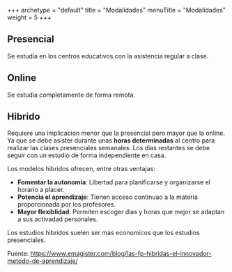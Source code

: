 +++
archetype = "default"
title = "Modalidades"
menuTitle = "Modalidades"
weight = 5
+++


## Presencial
Se estudia en los centros educativos con la asistencia regular a clase.
## Online
Se estudia completamente de forma remota. 

## Hibrido
Requiere una implicacion menor que la presencial pero mayor que la online. Ya que se debe asister durante unas **horas determinadas** al centro para realizar las clases presenciales semanales.
Los dias restantes se debe seguir con un estudio de forma independiente en casa. 

Los modelos hibridos ofrecen, entre otras ventajas:
- **Fomentar la autonomia**: Libertad para planificarse y organizarse el horario a placer.
- **Potencia el aprendizaje**: Tienen acceso continuao a la materia proporcionada por los profesores.
- **Mayor flexiblidad**: Permiten escoger dias y horas que mejor se adaptan a sus activadad personales.

Los estudios hibridos suelen ser mas economicos que los estudios presenciales.

Fuente: https://www.emagister.com/blog/las-fp-hibridas-el-innovador-metodo-de-aprendizaje/

